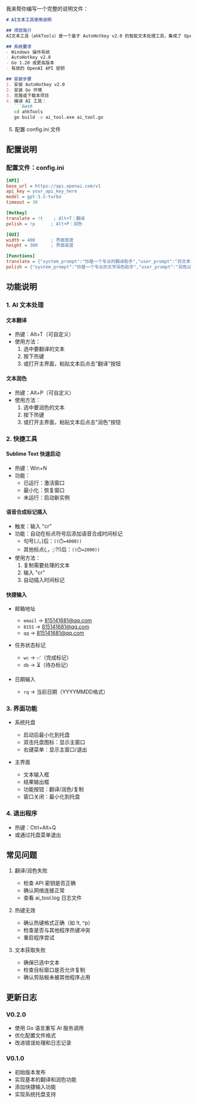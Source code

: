我来帮你编写一个完整的说明文件：

```markdown:f:\Code\EfficientCode\AutoHotkey\ahkTools\README.md
# AI文本工具使用说明

## 项目简介
AI文本工具（ahkTools）是一个基于 AutoHotkey v2.0 的智能文本处理工具，集成了 OpenAI 服务，提供文本翻译、润色等 AI 功能，同时包含多个实用的快捷输入功能。

## 系统要求
- Windows 操作系统
- AutoHotkey v2.0
- Go 1.20 或更高版本
- 有效的 OpenAI API 密钥

## 安装步骤
1. 安装 AutoHotkey v2.0
2. 安装 Go 环境
3. 克隆或下载本项目
4. 编译 AI 工具：
   ```bash
   cd ahkTools
   go build -o ai_tool.exe ai_tool.go
   ```
5. 配置 config.ini 文件

## 配置说明
### 配置文件：config.ini
```ini
[API]
base_url = https://api.openai.com/v1
api_key = your_api_key_here
model = gpt-3.5-turbo
timeout = 30

[Hotkey]
translate = !t    ; Alt+T：翻译
polish = !p      ; Alt+P：润色

[GUI]
width = 400      ; 界面宽度
height = 300     ; 界面高度

[Functions]
translate = {"system_prompt":"你是一个专业的翻译助手","user_prompt":"将文本翻译成{target_lang}：\n\n{text}","temperature":0.3,"stream":false}
polish = {"system_prompt":"你是一个专业的文字润色助手","user_prompt":"润色以下文本：\n\n{text}","temperature":0.7,"stream":false}
```

## 功能说明

### 1. AI 文本处理
#### 文本翻译
- 热键：Alt+T（可自定义）
- 使用方法：
  1. 选中要翻译的文本
  2. 按下热键
  3. 或打开主界面，粘贴文本后点击"翻译"按钮

#### 文本润色
- 热键：Alt+P（可自定义）
- 使用方法：
  1. 选中要润色的文本
  2. 按下热键
  3. 或打开主界面，粘贴文本后点击"润色"按钮

### 2. 快捷工具

#### Sublime Text 快速启动
- 热键：Win+N
- 功能：
  - 已运行：激活窗口
  - 最小化：恢复窗口
  - 未运行：启动新实例

#### 语音合成标记插入
- 触发：输入 "cr"
- 功能：自动在标点符号后添加语音合成时间标记
  - 句号(./。)后：`((⏱️=4000))`
  - 其他标点(,，;:?!)后：`((⏱️=2000))`
- 使用方法：
  1. 复制需要处理的文本
  2. 输入 "cr"
  3. 自动插入时间标记

#### 快捷输入
- 邮箱地址
  - `email` → 815141681@qq.com
  - `8151` → 815141681@qq.com
  - `qq` → 815141681@qq.com

- 任务状态标记
  - `wc` → ✅（完成标记）
  - `db` → ⏳（待办标记）

- 日期输入
  - `rq` → 当前日期（YYYYMMDD格式）

### 3. 界面功能
- 系统托盘
  - 启动后最小化到托盘
  - 双击托盘图标：显示主窗口
  - 右键菜单：显示主窗口/退出

- 主界面
  - 文本输入框
  - 结果输出框
  - 功能按钮：翻译/润色/复制
  - 窗口关闭：最小化到托盘

### 4. 退出程序
- 热键：Ctrl+Alt+Q
- 或通过托盘菜单退出

## 常见问题
1. 翻译/润色失败
   - 检查 API 密钥是否正确
   - 确认网络连接正常
   - 查看 ai_tool.log 日志文件

2. 热键无效
   - 确认热键格式正确（如 !t, ^p）
   - 检查是否与其他程序热键冲突
   - 重启程序尝试

3. 文本获取失败
   - 确保已选中文本
   - 检查目标窗口是否允许复制
   - 确认剪贴板未被其他程序占用

## 更新日志

### V0.2.0
- 使用 Go 语言重写 AI 服务调用
- 优化配置文件格式
- 改进错误处理和日志记录

### V0.1.0
- 初始版本发布
- 实现基本的翻译和润色功能
- 添加快捷输入功能
- 实现系统托盘支持